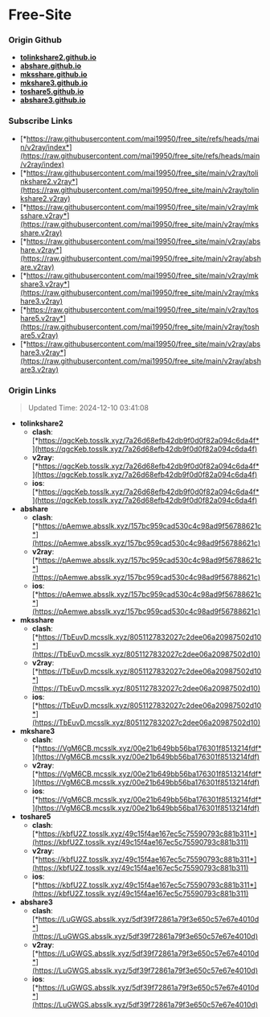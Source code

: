 # Free-Site

### Origin Github

- [**tolinkshare2.github.io**](https://github.com/tolinkshare2/tolinkshare2.github.io)
- [**abshare.github.io**](https://github.com/abshare/abshare.github.io)
- [**mksshare.github.io**](https://github.com/mksshare/mksshare.github.io)
- [**mkshare3.github.io**](https://github.com/mkshare3/mkshare3.github.io)
- [**toshare5.github.io**](https://github.com/toshare5/toshare5.github.io)
- [**abshare3.github.io**](https://github.com/abshare3/abshare3.github.io)

### Subscribe Links

- [*https://raw.githubusercontent.com/mai19950/free_site/refs/heads/main/v2ray/index*](https://raw.githubusercontent.com/mai19950/free_site/refs/heads/main/v2ray/index)
- [*https://raw.githubusercontent.com/mai19950/free_site/main/v2ray/tolinkshare2.v2ray*](https://raw.githubusercontent.com/mai19950/free_site/main/v2ray/tolinkshare2.v2ray)
- [*https://raw.githubusercontent.com/mai19950/free_site/main/v2ray/mksshare.v2ray*](https://raw.githubusercontent.com/mai19950/free_site/main/v2ray/mksshare.v2ray)
- [*https://raw.githubusercontent.com/mai19950/free_site/main/v2ray/abshare.v2ray*](https://raw.githubusercontent.com/mai19950/free_site/main/v2ray/abshare.v2ray)
- [*https://raw.githubusercontent.com/mai19950/free_site/main/v2ray/mkshare3.v2ray*](https://raw.githubusercontent.com/mai19950/free_site/main/v2ray/mkshare3.v2ray)
- [*https://raw.githubusercontent.com/mai19950/free_site/main/v2ray/toshare5.v2ray*](https://raw.githubusercontent.com/mai19950/free_site/main/v2ray/toshare5.v2ray)
- [*https://raw.githubusercontent.com/mai19950/free_site/main/v2ray/abshare3.v2ray*](https://raw.githubusercontent.com/mai19950/free_site/main/v2ray/abshare3.v2ray)

### Origin Links

> Updated Time: 2024-12-10 03:41:08

- **tolinkshare2**
  - **clash**: [*https://qgcKeb.tosslk.xyz/7a26d68efb42db9f0d0f82a094c6da4f*](https://qgcKeb.tosslk.xyz/7a26d68efb42db9f0d0f82a094c6da4f)
  - **v2ray**: [*https://qgcKeb.tosslk.xyz/7a26d68efb42db9f0d0f82a094c6da4f*](https://qgcKeb.tosslk.xyz/7a26d68efb42db9f0d0f82a094c6da4f)
  - **ios**: [*https://qgcKeb.tosslk.xyz/7a26d68efb42db9f0d0f82a094c6da4f*](https://qgcKeb.tosslk.xyz/7a26d68efb42db9f0d0f82a094c6da4f)
- **abshare**
  - **clash**: [*https://pAemwe.absslk.xyz/157bc959cad530c4c98ad9f56788621c*](https://pAemwe.absslk.xyz/157bc959cad530c4c98ad9f56788621c)
  - **v2ray**: [*https://pAemwe.absslk.xyz/157bc959cad530c4c98ad9f56788621c*](https://pAemwe.absslk.xyz/157bc959cad530c4c98ad9f56788621c)
  - **ios**: [*https://pAemwe.absslk.xyz/157bc959cad530c4c98ad9f56788621c*](https://pAemwe.absslk.xyz/157bc959cad530c4c98ad9f56788621c)
- **mksshare**
  - **clash**: [*https://TbEuvD.mcsslk.xyz/8051127832027c2dee06a20987502d10*](https://TbEuvD.mcsslk.xyz/8051127832027c2dee06a20987502d10)
  - **v2ray**: [*https://TbEuvD.mcsslk.xyz/8051127832027c2dee06a20987502d10*](https://TbEuvD.mcsslk.xyz/8051127832027c2dee06a20987502d10)
  - **ios**: [*https://TbEuvD.mcsslk.xyz/8051127832027c2dee06a20987502d10*](https://TbEuvD.mcsslk.xyz/8051127832027c2dee06a20987502d10)
- **mkshare3**
  - **clash**: [*https://VgM6CB.mcsslk.xyz/00e21b649bb56ba176301f8513214fdf*](https://VgM6CB.mcsslk.xyz/00e21b649bb56ba176301f8513214fdf)
  - **v2ray**: [*https://VgM6CB.mcsslk.xyz/00e21b649bb56ba176301f8513214fdf*](https://VgM6CB.mcsslk.xyz/00e21b649bb56ba176301f8513214fdf)
  - **ios**: [*https://VgM6CB.mcsslk.xyz/00e21b649bb56ba176301f8513214fdf*](https://VgM6CB.mcsslk.xyz/00e21b649bb56ba176301f8513214fdf)
- **toshare5**
  - **clash**: [*https://kbfU2Z.tosslk.xyz/49c15f4ae167ec5c75590793c881b311*](https://kbfU2Z.tosslk.xyz/49c15f4ae167ec5c75590793c881b311)
  - **v2ray**: [*https://kbfU2Z.tosslk.xyz/49c15f4ae167ec5c75590793c881b311*](https://kbfU2Z.tosslk.xyz/49c15f4ae167ec5c75590793c881b311)
  - **ios**: [*https://kbfU2Z.tosslk.xyz/49c15f4ae167ec5c75590793c881b311*](https://kbfU2Z.tosslk.xyz/49c15f4ae167ec5c75590793c881b311)
- **abshare3**
  - **clash**: [*https://LuGWGS.absslk.xyz/5df39f72861a79f3e650c57e67e4010d*](https://LuGWGS.absslk.xyz/5df39f72861a79f3e650c57e67e4010d)
  - **v2ray**: [*https://LuGWGS.absslk.xyz/5df39f72861a79f3e650c57e67e4010d*](https://LuGWGS.absslk.xyz/5df39f72861a79f3e650c57e67e4010d)
  - **ios**: [*https://LuGWGS.absslk.xyz/5df39f72861a79f3e650c57e67e4010d*](https://LuGWGS.absslk.xyz/5df39f72861a79f3e650c57e67e4010d)

